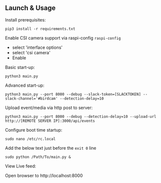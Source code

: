 ## Launch & Usage

Install prerequisites:

`pip3 install -r requirements.txt`

Enable CSI camera support via raspi-config
`raspi-config`
 - select 'interface options'
 - select 'csi camera'
 - Enable


Basic start-up:

`python3 main.py`


Advanced start-up:

`python3 main.py --port 8000 --debug --slack-token=[SLACKTOKEN] --slack-channel='#birdcam' --detection-delay=10`

Upload event/media via http post to server:

`python3 main.py --port 8000 --debug --detection-delay=10 --upload-url http://[REMOTE SERVER IP]:3000/api/events`

Configure boot time startup:

`sudo nano /etc/rc.local`

Add the below text just before the `exit 0` line

`sudo python /Path/To/main.py &`


View Live feed:

Open browser to http://localhost:8000

